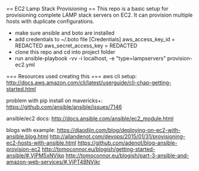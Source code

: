 == EC2 Lamp Stack Provisioning ==
This repo is a basic setup for provisioning complete LAMP stack servers on EC2. It can provision multiple hosts with duplicate configurations. 

* make sure ansible and boto are installed 
* add credentials to ~/.boto file
  [Credentials]
  aws_access_key_id = REDACTED
  aws_secret_access_key = REDACTED
* clone this repo and cd into project folder
* run ansible-playbook -vv -i localhost, -e "type=lampservers" provision-ec2.yml 


=== Resources used creating this ===
aws cli setup:
http://docs.aws.amazon.com/cli/latest/userguide/cli-chap-getting-started.html

problem with pip install on mavericks+:
https://github.com/ansible/ansible/issues/7146

ansible/ec2 docs:
http://docs.ansible.com/ansible/ec2_module.html

blogs with example:
https://djaodjin.com/blog/deploying-on-ec2-with-ansible.blog.html
http://allandenot.com/devops/2015/01/31/provisioning-ec2-hosts-with-ansible.html
https://github.com/adenot/blog-ansible-provision-ec2
http://tomoconnor.eu/blogish/getting-started-ansible/#.VjPM5xNVikp
http://tomoconnor.eu/blogish/part-3-ansible-and-amazon-web-services/#.VjPT4BNVikr
